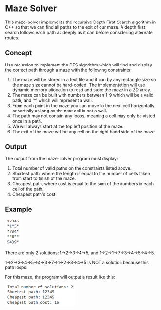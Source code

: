 # Maze Solver

This maze-solver implements the recursive Depth First Search algorithm in C++ so that we can find all paths to the exit of our maze. A depth first search follows each path as deeply as it can before considering alternate routes. 

## Concept

Use recursion to implement the DFS algorithm which will find and display the correct path through a maze with the following constraints:

1. The maze will be stored in a text file and it can by any rectangle size so the maze size cannot be hard-coded. The implementation will use dynamic memory allocation to read and store the maze in a 2D array.
2. The maze can be built with numbers between 1-9 which will be a valid path, and '*' which will represent a wall.
3. From each point in the maze you can move to the next cell horizontally or vertially as long as the next cell is not a wall.
4. The path may not contain any loops, meaning a cell may only be visted once in a path. 
5. We will always start at the top left position of the maze. 
6. The exit of the maze will be any cell on the right hand side of the maze. 

## Output

The output from the maze-solver program must display:

1. Total number of valid paths on the constraints listed above.
2. Shortest path, where the length is equal to the number of cells taken from start to finish of the maze.
3. Cheapest path, where cost is equal to the sum of the numbers in each cell of the path.
4. Cheapest path's cost.

## Example

![example display](screenshots/example.png)

There are only 2 solutions: 1->2->3->4->5, and 1->2->1->7->3->4->5->4->5.

1->2->3->4->5->4->3->7->1->2->3->4->5 is NOT a solution because this path loops.

For this maze, the program will output a result like this:

![example_output display](screenshots/example_output.png)